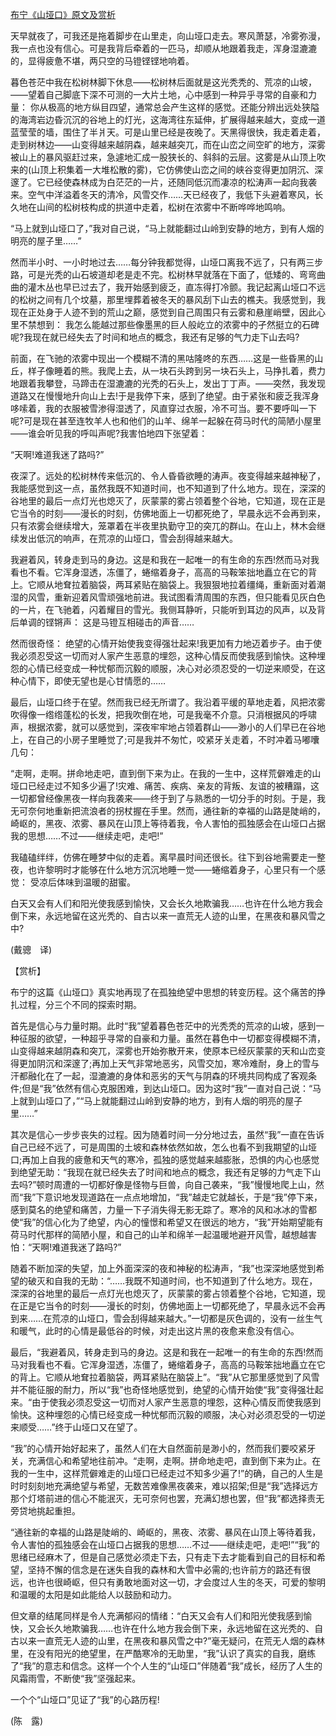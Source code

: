 [布宁《山垭口》原文及赏析](https://www.vrrw.net/wx/12307.html)

天早就夜了，可我还是拖着脚步在山里走，向山垭口走去。寒风萧瑟，冷雾弥漫，我一点也没有信心。可是我背后牵着的一匹马，却顺从地跟着我走，浑身湿漉漉的，显得疲惫不堪，两只空的马镫铿铿地响着。

暮色苍茫中我在松树林脚下休息——松树林后面就是这光秃秃的、荒凉的山坡，——望着自己脚底下深不可测的一大片土地，心中感到一种异乎寻常的自豪和力量： 你从极高的地方纵目四望，通常总会产生这样的感觉。还能分辨出远处狭隘的海湾岩边昏沉沉的谷地上的灯光，这海湾往东延伸，扩展得越来越大，变成一道蓝莹莹的墙，围住了半爿天。可是山里已经是夜晚了。天黑得很快，我走着走着，走到树林边——山变得越来越阴森，越来越突兀，而在山峦之间空旷的地方，深雾被山上的暴风驱赶过来，急遽地汇成一股狭长的、斜斜的云层。这雾是从山顶上吹来的(山顶上积集着一大堆松散的雾)，它仿佛使山峦之间的峡谷变得更加阴沉、深邃了。它已经使森林成为白茫茫的一片，还随同低沉而凄凉的松涛声一起向我袭来。空气中洋溢着冬天的清冷，风雪交作……天已经夜了，我低下头避着寒风，长久地在山间的松树枝构成的拱道中走着，松树在浓雾中不断哗哗地鸣响。

“马上就到山垭口了，”我对自己说，“马上就能翻过山岭到安静的地方，到有人烟的明亮的屋子里……”

然而半小时、一小时地过去……每分钟我都觉得，山垭口离我不远了，只有两三步路，可是光秃的山石坡道却老是走不完。松树林早就落在下面了，低矮的、弯弯曲曲的灌木丛也早已过去了，我开始感到疲乏，直冻得打冷颤。我记起离山垭口不远的松树之间有几个坟墓，那里埋葬着被冬天的暴风刮下山去的樵夫。我感觉到，我现在正处身于人迹不到的荒山之巅，感觉到自己周围只有云雾和悬崖峭壁，因此心里不禁想到： 我怎么能越过那些像墨黑的巨人般屹立的浓雾中的孑然挺立的石碑呢?我现在就已经失去了时间和地点的概念，我还有足够的气力走下山去吗?



前面，在飞驰的浓雾中现出一个模糊不清的黑咕隆咚的东西……这是一些昏黑的山丘，样子像睡着的熊。我爬上去，从一块石头跨到另一块石头上，马挣扎着，费力地跟着我攀登，马蹄击在湿漉漉的光秃的石头上，发出丁丁声。——突然，我发现道路又在慢慢地升向山上去!于是我停下来，感到了绝望。由于紧张和疲乏我浑身哆嗦着，我的衣服被雪渗得湿透了，风直穿过衣服，冷不可当。要不要呼叫一下呢?可是现在甚至连牧羊人也和他们的山羊、绵羊一起躲在荷马时代的简陋小屋里——谁会听见我的呼叫声呢?我害怕地四下张望着：

“天啊!难道我迷了路吗?”

夜深了。远处的松树林传来低沉的、令人昏昏欲睡的涛声。夜变得越来越神秘了，我能感觉到这一点，虽然我既不知道时间，也不知道到了什么地方。现在，深深的谷地里的最后一点灯光也熄灭了，灰蒙蒙的雾占领着整个谷地，它知道，现在正是它当令的时刻——漫长的时刻，仿佛地面上一切都死绝了，早晨永远不会再到来，只有浓雾会继续增大，笼罩着在半夜里执勤守卫的突兀的群山。在山上，林木会继续发出低沉的响声，在荒凉的山垭口，雪会刮得越来越大。

我避着风，转身走到马的身边。这是和我在一起唯一的有生命的东西!然而马对我看也不看。它浑身湿透，冻僵了，蜷缩着身子，高高的马鞍笨拙地矗立在它的背上。它顺从地耷拉着脑袋，两耳紧贴在脑袋上。我狠狠地拉着缰绳，重新面对着潮湿的风雪，重新迎着风雪顽强地前进。我试图看清周围的东西，但只能看见灰白色的一片，在飞驰着，闪着耀目的雪光。我侧耳静听，只能听到耳边的风声，以及背后单调的铿锵声： 这是马镫互相碰击的声音……

然而很奇怪： 绝望的心情开始使我变得强壮起来!我更加有力地迈着步子。由于使我必须忍受这一切而对人家产生恶意的埋怨，这种心情反而使我感到愉快。这种埋怨的心情已经变成一种忧郁而沉毅的顺服，决心对必须忍受的一切逆来顺受，在这种心情下，即使无望也是心甘情愿的……

最后，山垭口终于在望。然而我已经无所谓了。我沿着平缓的草地走着，风把浓雾吹得像一绺绺蓬松的长发，把我吹倒在地，可是我毫不介意。只消根据风的呼啸声，根据浓雾，就可以感觉到，深夜牢牢地占领着群山——渺小的人们早已在谷地上，在自己的小房子里睡觉了;可是我并不匆忙，咬紧牙关走着，不时冲着马嘟囔几句：

“走啊，走啊。拼命地走吧，直到倒下来为止。在我的一生中，这样荒僻难走的山垭口已经走过不知多少遍了!灾难、痛苦、疾病、亲友的背叛、友谊的被糟蹋，这一切都曾经像黑夜一样向我袭来——终于到了与熟悉的一切分手的时刻。于是，我无可奈何地重新把流浪者的拐杖握在手里。然而，通往新的幸福的山路是陡峭的，崎岖的，黑夜、浓雾、暴风在山顶上等待着我，令人害怕的孤独感会在山垭口占据我的思想……不过——继续走吧，走吧!”

我磕磕绊绊，仿佛在睡梦中似的走着。离早晨时间还很长。往下到谷地需要走一整夜，也许黎明时才能够在什么地方沉沉地睡一觉——蜷缩着身子，心里只有一个感觉： 受凉后体味到温暖的甜蜜。

白天又会有人们和阳光使我感到愉快，又会长久地欺骗我……也许在什么地方我会倒下来，永远地留在这光秃的、自古以来一直荒无人迹的山里，在黑夜和暴风雪之中?

(戴骢　译)

【赏析】

布宁的这篇《山垭口》真实地再现了在孤独绝望中思想的转变历程。这个痛苦的挣扎过程，分三个不同的探索时期。

首先是信心与力量时期。此时“我”望着暮色苍茫中的光秃秃的荒凉的山坡，感到一种征服的欲望，一种超乎寻常的自豪和力量。虽然在暮色中一切都变得模糊不清，山变得越来越阴森和突兀，深雾也开始弥散开来，使原本已经灰蒙蒙的天和山峦变得更加阴沉和深邃了;再加上天气非常地恶劣，风雪交加，寒冷难耐，身上的雪与汗都融化在了一起，湿漉漉的身体和恶劣的天气与阴森的环境共同构成了客观条件;但是“我”依然有信心克服困难，到达山垭口。因为这时“我”一直对自己说：“马上就到山垭口了，”“马上就能翻过山岭到安静的地方，到有人烟的明亮的屋子里……”

其次是信心一步步丧失的过程。因为随着时间一分分地过去，虽然“我”一直在告诉自己已经不远了，可是周围的土坡和森林依然如故，怎么也看不到我期望的山垭口;再加上自我的疲惫和天气的寒冷，孤独的感觉越来越膨胀，恐惧的内心也感觉到绝望无助：“我现在就已经失去了时间和地点的概念，我还有足够的力气走下山去吗?”顿时周遭的一切都好像是怪物与巨兽，向自己袭来，“我”慢慢地爬上山，然而“我”下意识地发现道路在一点点地增加，“我”越走它就越长，于是“我”停下来，感到莫名的绝望和痛苦，力量一下子消失得无影无踪了。寒冷的风和冰冰的雪都使“我”的信心化为了绝望，内心的憧憬和希望又在很远的地方，“我”开始期望能有荷马时代那样的简陋小屋，和自己的山羊和绵羊一起温暖地避开风雪，越想越害怕：“天啊!难道我迷了路吗?”

随着不断加深的失望，加上外面深深的夜和神秘的松涛声，“我”也深深地感觉到希望的破灭和自我的无助：“……我既不知道时间，也不知道到了什么地方。现在，深深的谷地里的最后一点灯光也熄灭了，灰蒙蒙的雾占领着整个谷地，它知道，现在正是它当令的时刻——漫长的时刻，仿佛地面上一切都死绝了，早晨永远不会再到来……在荒凉的山垭口，雪会刮得越来越大。”一切都是灰色调的，没有一丝生气和暖气，此时的心情是最低谷的时候，对走出这片黑的夜愈来愈没有信心。

最后，“我避着风，转身走到马的身边。这是和我在一起唯一的有生命的东西!然而马对我看也不看。它浑身湿透，冻僵了，蜷缩着身子，高高的马鞍笨拙地矗立在它的背上。它顺从地耷拉着脑袋，两耳紧贴在脑袋上”。“我”从它那里感觉到了风雪并不能征服的耐力，所以“我”也奇怪地感觉到，绝望的心情开始使“我”变得强壮起来。“由于使我必须忍受这一切而对人家产生恶意的埋怨，这种心情反而使我感到愉快。这种埋怨的心情已经变成一种忧郁而沉毅的顺服，决心对必须忍受的一切逆来顺受……”终于山垭口又在望了。

“我”的心情开始好起来了，虽然人们在大自然面前是渺小的，然而我们要咬紧牙关，充满信心和希望地往前冲。“走啊，走啊。拼命地走吧，直到倒下来为止。在我的一生中，这样荒僻难走的山垭口已经走过不知多少遍了!”的确，自己的人生是时时刻刻地充满绝望与希望，无数苦难像黑夜袭来，难以招架;但是“我”选择远方那个灯塔前进的信心不能泯灭，无可奈何也罢，充满幻想也罢，但“我”都选择责无旁贷地挑起重担。

“通往新的幸福的山路是陡峭的、崎岖的，黑夜、浓雾、暴风在山顶上等待着我，令人害怕的孤独感会在山垭口占据我的思想……不过——继续走吧，走吧!”“我”的思绪已经麻木了，但是自己感觉必须走下去，只有走下去才能看到自己的目标和希望，坚持不懈的信念是在迷失自我的森林和大雪中必需的;也许前方的路还有很远，也许也很崎岖，但只有勇敢地面对这一切，才会度过人生的冬天，可爱的黎明和温暖的太阳是如此能给人以鼓励和动力。

但文章的结尾同样是令人充满郁闷的情绪：“白天又会有人们和阳光使我感到愉快，又会长久地欺骗我……也许在什么地方我会倒下来，永远地留在这光秃的、自古以来一直荒无人迹的山里，在黑夜和暴风雪之中?”毫无疑问，在荒无人烟的森林里，在没有阳光的绝望里，在严酷寒冷的无助里，“我”认识了真实的自我，磨练了“我”的意志和信念。这样一个个人生的“山垭口”伴随着“我”成长，经历了人生的风霜雨雪，不断使“我”坚强起来。

一个个“山垭口”见证了“我”的心路历程!

(陈　露)

